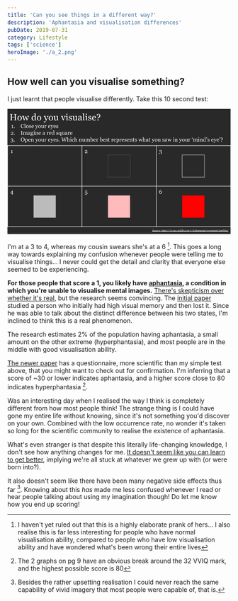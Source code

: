```yaml
---
title: 'Can you see things in a different way?'
description: 'Aphantasia and visualisation differences'
pubDate: 2019-07-31
category: Lifestyle
tags: ['science']
heroImage: './a_2.png'
---
```


## How well can you visualise something?

I just learnt that people visualise differently. Take this 10 second test:

![post](./a_1.webp)

I'm at a 3 to 4, whereas my cousin swears she's at a 6 [^1]. This goes a long way towards explaining my confusion whenever people were telling me to visualise things... I never could get the detail and clarity that everyone else seemed to be experiencing.

**For those people that score a 1, you likely have [aphantasia](https://www.bbc.com/news/health-34039054 'BBC'), a condition in which you're unable to visualise mental images.** [There's skepticism over whether it's real,](https://www.reddit.com/r/slatestarcodex/comments/ab1fi4/is_aphantasia_real_exaggerated_or_a/ 'reddit') but the research seems convincing. The [initial paper](https://www.researchgate.net/publication/26792259_Loss_of_imagery_phenomenology_with_intact_visuo-spatial_task_performance_A_case_of_'blind_imagination' 'older') studied a person who initially had high visual memory and then lost it. Since he was able to talk about the distinct difference between his two states, I'm inclined to think this is a real phenomenon.

The research estimates 2% of the population having aphantasia, a small amount on the other extreme (hyperphantasia), and most people are in the middle with good visualisation ability.

[The newer paper](https://www.eugencpopa.ro/wp-content/uploads/Afantazia-.pdf 'newer') has a questionnaire, more scientific than my simple test above, that you might want to check out for confirmation. I'm inferring that a score of ~30 or lower indicates aphantasia, and a higher score close to 80 indicates hyperphantasia [^2].

Was an interesting day when I realised the way I think is completely different from how most people think! The strange thing is I could have gone my entire life without knowing, since it's not something you'd discover on your own. Combined with the low occurrence rate, no wonder it's taken so long for the scientific community to realise the existence of aphantasia.

What's even stranger is that despite this literally life-changing knowledge, I don't see how anything changes for me. [It doesn't seem like you can learn to get better](https://www.scientificamerican.com/article/when-the-minds-eye-is-blind1/ 'learning'), implying we're all stuck at whatever we grew up with (or were born into?).

It also doesn't seem like there have been many negative side effects thus far [^3]. Knowing about this _has_ made me less confused whenever I read or hear people talking about using my imagination though! Do let me know how you end up scoring!

[^1]: I haven't yet ruled out that this is a highly elaborate prank of hers... I also realise this is far less interesting for people who have normal visualisation ability, compared to people who have low visualisation ability and have wondered what's been wrong their entire lives

[^2]: The 2 graphs on pg 9 have an obvious break around the 32 VVIQ mark, and the highest possible score is 80

[^3]: Besides the rather upsetting realisation I could never reach the same capability of vivid imagery that most people were capable of, that is.
